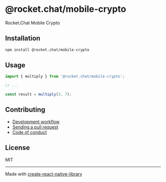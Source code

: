 # @rocket.chat/mobile-crypto

Rocket.Chat Mobile Crypto

## Installation


```sh
npm install @rocket.chat/mobile-crypto
```


## Usage


```js
import { multiply } from '@rocket.chat/mobile-crypto';

// ...

const result = multiply(3, 7);
```


## Contributing

- [Development workflow](CONTRIBUTING.md#development-workflow)
- [Sending a pull request](CONTRIBUTING.md#sending-a-pull-request)
- [Code of conduct](CODE_OF_CONDUCT.md)

## License

MIT

---

Made with [create-react-native-library](https://github.com/callstack/react-native-builder-bob)
